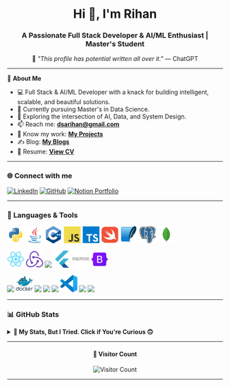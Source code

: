 <h1 align="center">Hi 👋, I'm Rihan</h1>
<h3 align="center">A Passionate Full Stack Developer & AI/ML Enthusiast | Master's Student </h3>

<p align="center">
  🧠 <i>"This profile has potential written all over it."</i> — ChatGPT
</p>

---

🎯 **About Me**
- 💻 Full Stack & AI/ML Developer with a knack for building intelligent, scalable, and beautiful solutions.
- 🌱 Currently pursuing Master's in Data Science.
- 🚀 Exploring the intersection of AI, Data, and System Design.
- 📫 Reach me: **dsarihan@gmail.com**
- 🧠 Know my work: [**My Projects**](https://tinyurl.com/3e9mbha3)
- ✍️ Blog: [**My Blogs**](https://DsaRihan.github.io)
- 📄 Resume: [**View CV**](https://drive.google.com/file/d/1Lj82hrQ1xDeZMVWTNapO8Uw2TkyfUgUH/view?usp=sharing)

---

<h3 align="left">🌐 Connect with me</h3>
<p align="left">
  <a href="https://www.linkedin.com/in/rihan-dsa" target="_blank">
    <img src="https://cdn.jsdelivr.net/gh/devicons/devicon/icons/linkedin/linkedin-original.svg" width="40" height="40" alt="LinkedIn" /></a>
  <a href="https://github.com/DsaRihan" target="_blank">
    <img src="https://github.githubassets.com/images/modules/logos_page/GitHub-Mark.png" width="40" height="40" alt="GitHub" /></a>
  <a href="http://surl.li/rwmrgh" target="_blank">
    <img src="https://upload.wikimedia.org/wikipedia/commons/4/45/Notion_app_logo.png" width="40" height="40" alt="Notion Portfolio" /></a>
</p>


---

<h3 align="left">🧰 Languages & Tools</h3>
<p align="left">
  <!-- Programming Languages -->
  <a href="https://www.python.org" target="_blank"><img src="https://raw.githubusercontent.com/devicons/devicon/master/icons/python/python-original.svg" width="40"/></a>
  <a href="https://www.java.com" target="_blank"><img src="https://raw.githubusercontent.com/devicons/devicon/master/icons/java/java-original.svg" width="40"/></a>
  <a href="https://cplusplus.com/" target="_blank"><img src="https://raw.githubusercontent.com/devicons/devicon/master/icons/cplusplus/cplusplus-original.svg" width="40"/></a>
  <a href="https://developer.mozilla.org/en-US/docs/Web/JavaScript" target="_blank"><img src="https://raw.githubusercontent.com/devicons/devicon/master/icons/javascript/javascript-original.svg" width="40"/></a>
  <a href="https://www.typescriptlang.org/" target="_blank"><img src="https://raw.githubusercontent.com/devicons/devicon/master/icons/typescript/typescript-original.svg" width="40"/></a>
  <a href="https://developer.apple.com/swift/" target="_blank"><img src="https://raw.githubusercontent.com/devicons/devicon/master/icons/swift/swift-original.svg" width="40"/></a>
  <a href="https://www.sqlite.org/" target="_blank"><img src="https://raw.githubusercontent.com/devicons/devicon/master/icons/sqlite/sqlite-original.svg" width="40"/></a>
  <a href="https://www.postgresql.org/" target="_blank"><img src="https://raw.githubusercontent.com/devicons/devicon/master/icons/postgresql/postgresql-original.svg" width="40"/></a>
  <a href="https://www.mongodb.com/" target="_blank"><img src="https://raw.githubusercontent.com/devicons/devicon/master/icons/mongodb/mongodb-original.svg" width="40"/></a>

  <!-- Frameworks & Libraries -->
  <a href="https://reactjs.org/" target="_blank"><img src="https://raw.githubusercontent.com/devicons/devicon/master/icons/react/react-original.svg" width="40"/></a>
  <a href="https://redux.js.org" target="_blank"><img src="https://raw.githubusercontent.com/devicons/devicon/master/icons/redux/redux-original.svg" width="40"/></a>
  <a href="https://reactnative.dev/" target="_blank"><img src="https://reactnative.dev/img/header_logo.svg" width="40"/></a>
  <a href="https://flutter.dev" target="_blank"><img src="https://raw.githubusercontent.com/devicons/devicon/master/icons/flutter/flutter-original.svg" width="40"/></a>
  <a href="https://expressjs.com/" target="_blank"><img src="https://raw.githubusercontent.com/devicons/devicon/master/icons/express/express-original-wordmark.svg" width="40"/></a>
  <a href="https://getbootstrap.com" target="_blank"><img src="https://raw.githubusercontent.com/devicons/devicon/master/icons/bootstrap/bootstrap-original.svg" width="40"/></a>

  <!-- Tools & DevOps -->
  <a href="https://git-scm.com/" target="_blank"><img src="https://www.vectorlogo.zone/logos/git-scm/git-scm-icon.svg" width="40"/></a>
  <a href="https://www.docker.com/" target="_blank"><img src="https://raw.githubusercontent.com/devicons/devicon/master/icons/docker/docker-original-wordmark.svg" width="40"/></a>
  <a href="https://kubernetes.io/" target="_blank"><img src="https://www.vectorlogo.zone/logos/kubernetes/kubernetes-icon.svg" width="40"/></a>
  <a href="https://www.figma.com/" target="_blank"><img src="https://www.vectorlogo.zone/logos/figma/figma-icon.svg" width="40"/></a>
  <a href="https://www.postman.com/" target="_blank"><img src="https://www.vectorlogo.zone/logos/getpostman/getpostman-icon.svg" width="40"/></a>
  <a href="https://code.visualstudio.com/" target="_blank"><img src="https://raw.githubusercontent.com/devicons/devicon/master/icons/vscode/vscode-original.svg" width="40"/></a>
  <a href="https://www.mathworks.com/products/matlab.html" target="_blank"><img src="https://upload.wikimedia.org/wikipedia/commons/2/21/Matlab_Logo.png" width="40"/></a>
  <a href="https://www.arduino.cc/" target="_blank"><img src="https://cdn.worldvectorlogo.com/logos/arduino-1.svg" width="40"/></a>

</p>

---

<h3 align="left">📊 GitHub Stats</h3>

<details>
  <summary><b>🎪 My Stats, But I Tried. Click if You're Curious 🙃</b></summary>

  <br/>
  <p align="center">
    <img src="https://github-readme-stats.vercel.app/api?username=DsaRihan&theme=blue_navy&show_icons=true&hide_border=false&include_all_commits=true&count_private=true" alt="GitHub Stats" />
    <br/>
    <img src="https://github-readme-streak-stats.herokuapp.com/?user=DsaRihan&theme=blue_navy&hide_border=false" alt="GitHub Streak" />
    <br/>
    <img src="https://github-readme-stats.vercel.app/api/top-langs/?username=DsaRihan&theme=blue_navy&hide_border=false&layout=compact" alt="Top Languages" />
  </p>
</details>


---

<h4 align="center">👀 Visitor Count</h4>
<p align="center">
  <img src="https://visitcount.itsvg.in/api?id=DsaRihan&icon=0&color=0" alt="Visitor Count" />
</p>

---

<!-- Proudly created with ❤️ by Rihan using GPRM ( https://gprm.itsvg.in ) -->
